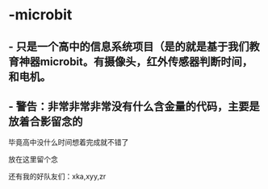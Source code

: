 # -microbit
## - 只是一个高中的信息系统项目（是的就是基于我们教育神器microbit。有摄像头，红外传感器判断时间，和电机。


## - 警告：非常非常非常没有什么含金量的代码，主要是放着合影留念的

毕竟高中没什么时间想着完成就不错了

放在这里留个念

还有我的好队友们：xka,xyy,zr
